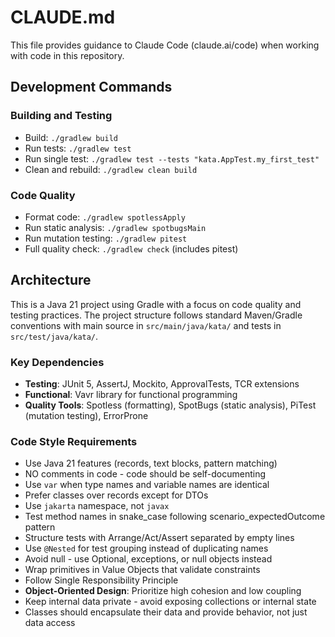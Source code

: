 # CLAUDE.md

This file provides guidance to Claude Code (claude.ai/code) when working with code in this repository.

## Development Commands

### Building and Testing
- Build: `./gradlew build`
- Run tests: `./gradlew test`
- Run single test: `./gradlew test --tests "kata.AppTest.my_first_test"`
- Clean and rebuild: `./gradlew clean build`

### Code Quality
- Format code: `./gradlew spotlessApply`
- Run static analysis: `./gradlew spotbugsMain`
- Run mutation testing: `./gradlew pitest`
- Full quality check: `./gradlew check` (includes pitest)

## Architecture

This is a Java 21 project using Gradle with a focus on code quality and testing practices. The project structure follows standard Maven/Gradle conventions with main source in `src/main/java/kata/` and tests in `src/test/java/kata/`.

### Key Dependencies
- **Testing**: JUnit 5, AssertJ, Mockito, ApprovalTests, TCR extensions
- **Functional**: Vavr library for functional programming
- **Quality Tools**: Spotless (formatting), SpotBugs (static analysis), PiTest (mutation testing), ErrorProne

### Code Style Requirements
- Use Java 21 features (records, text blocks, pattern matching)
- NO comments in code - code should be self-documenting
- Use `var` when type names and variable names are identical
- Prefer classes over records except for DTOs
- Use `jakarta` namespace, not `javax`
- Test method names in snake_case following scenario_expectedOutcome pattern
- Structure tests with Arrange/Act/Assert separated by empty lines
- Use `@Nested` for test grouping instead of duplicating names
- Avoid null - use Optional, exceptions, or null objects instead
- Wrap primitives in Value Objects that validate constraints
- Follow Single Responsibility Principle
- **Object-Oriented Design**: Prioritize high cohesion and low coupling
- Keep internal data private - avoid exposing collections or internal state
- Classes should encapsulate their data and provide behavior, not just data access